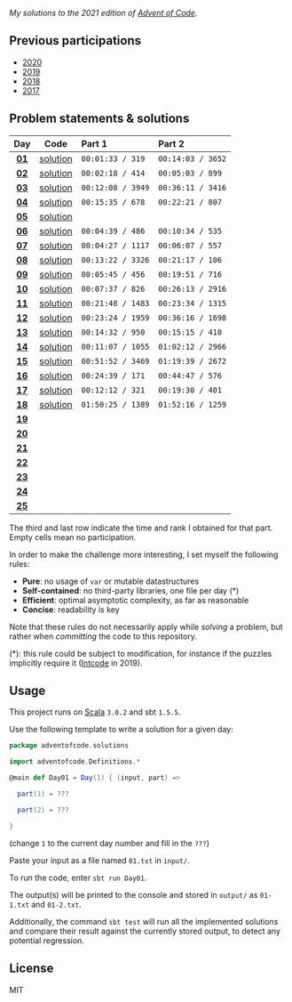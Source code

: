 _My solutions to the 2021 edition of [Advent of Code](https://adventofcode.com/2021)._

## Previous participations

* [2020](https://github.com/FlorianCassayre/AdventOfCode-2020)
* [2019](https://github.com/FlorianCassayre/AdventOfCode-2019)
* [2018](https://github.com/FlorianCassayre/AdventOfCode-2018)
* [2017](https://github.com/FlorianCassayre/AdventOfCode-2017)

## Problem statements & solutions

<div align="center">

  | Day | Code | Part 1 | Part 2 |
  |:---:|:---:|:---|:---|
  | **[01](https://adventofcode.com/2021/day/1)** | [solution](src/main/scala/adventofcode/solutions/Day01.scala) | `00:01:33 / 319` | `00:14:03 / 3652` |
  | **[02](https://adventofcode.com/2021/day/2)** | [solution](src/main/scala/adventofcode/solutions/Day02.scala) | `00:02:18 / 414` | `00:05:03 / 899` |
  | **[03](https://adventofcode.com/2021/day/3)** | [solution](src/main/scala/adventofcode/solutions/Day03.scala) | `00:12:08 / 3949` | `00:36:11 / 3416` |
  | **[04](https://adventofcode.com/2021/day/4)** | [solution](src/main/scala/adventofcode/solutions/Day04.scala) | `00:15:35 / 678` | `00:22:21 / 807` |
  | **[05](https://adventofcode.com/2021/day/5)** | [solution](src/main/scala/adventofcode/solutions/Day05.scala) |  |  |
  | **[06](https://adventofcode.com/2021/day/6)** | [solution](src/main/scala/adventofcode/solutions/Day06.scala) | `00:04:39 / 486` | `00:10:34 / 535` |
  | **[07](https://adventofcode.com/2021/day/7)** | [solution](src/main/scala/adventofcode/solutions/Day07.scala) | `00:04:27 / 1117` | `00:06:07 / 557` |
  | **[08](https://adventofcode.com/2021/day/8)** | [solution](src/main/scala/adventofcode/solutions/Day08.scala) | `00:13:22 / 3326` | `00:21:17 / 106` |
  | **[09](https://adventofcode.com/2021/day/9)** | [solution](src/main/scala/adventofcode/solutions/Day09.scala) | `00:05:45 / 456` | `00:19:51 / 716` |
  | **[10](https://adventofcode.com/2021/day/10)** | [solution](src/main/scala/adventofcode/solutions/Day10.scala) | `00:07:37 / 826` | `00:26:13 / 2916` |
  | **[11](https://adventofcode.com/2021/day/11)** | [solution](src/main/scala/adventofcode/solutions/Day11.scala) | `00:21:48 / 1483` | `00:23:34 / 1315` |
  | **[12](https://adventofcode.com/2021/day/12)** | [solution](src/main/scala/adventofcode/solutions/Day12.scala) | `00:23:24 / 1959` | `00:36:16 / 1698` |
  | **[13](https://adventofcode.com/2021/day/13)** | [solution](src/main/scala/adventofcode/solutions/Day13.scala) | `00:14:32 / 950` | `00:15:15 / 410` |
  | **[14](https://adventofcode.com/2021/day/14)** | [solution](src/main/scala/adventofcode/solutions/Day14.scala) | `00:11:07 / 1055` | `01:02:12 / 2966` |
  | **[15](https://adventofcode.com/2021/day/15)** | [solution](src/main/scala/adventofcode/solutions/Day15.scala) | `00:51:52 / 3469` | `01:19:39 / 2672` |
  | **[16](https://adventofcode.com/2021/day/16)** | [solution](src/main/scala/adventofcode/solutions/Day16.scala) | `00:24:39 / 171` | `00:44:47 / 576` |
  | **[17](https://adventofcode.com/2021/day/17)** | [solution](src/main/scala/adventofcode/solutions/Day17.scala) | `00:12:12 / 321` | `00:19:30 / 401` |
  | **[18](https://adventofcode.com/2021/day/18)** | [solution](src/main/scala/adventofcode/solutions/Day18.scala) | `01:50:25 / 1389` | `01:52:16 / 1259` |
  | **[19](https://adventofcode.com/2021/day/19)** | [](src/main/scala/adventofcode/solutions/Day19.scala) |  |  |
  | **[20](https://adventofcode.com/2021/day/20)** | [](src/main/scala/adventofcode/solutions/Day20.scala) |  |  |
  | **[21](https://adventofcode.com/2021/day/21)** | [](src/main/scala/adventofcode/solutions/Day21.scala) |  |  |
  | **[22](https://adventofcode.com/2021/day/22)** | [](src/main/scala/adventofcode/solutions/Day22.scala) |  |  |
  | **[23](https://adventofcode.com/2021/day/23)** | [](src/main/scala/adventofcode/solutions/Day23.scala) |  |  |
  | **[24](https://adventofcode.com/2021/day/24)** | [](src/main/scala/adventofcode/solutions/Day24.scala) |  |  |
  | **[25](https://adventofcode.com/2021/day/25)** | [](src/main/scala/adventofcode/solutions/Day25.scala) |  |  |

</div>

The third and last row indicate the time and rank I obtained for that part. Empty cells mean no participation.

In order to make the challenge more interesting, I set myself the following rules:

* **Pure**: no usage of `var` or mutable datastructures
* **Self-contained**: no third-party libraries, one file per day (*)
* **Efficient**: optimal asymptotic complexity, as far as reasonable
* **Concise**: readability is key

Note that these rules do not necessarily apply while _solving_ a problem, but rather when _committing_ the code to this repository.

(*): this rule could be subject to modification, for instance if the puzzles implicitly require it ([Intcode](https://adventofcode.com/2019/day/9) in 2019).

## Usage

This project runs on [Scala](https://scala-lang.org) `3.0.2` and sbt `1.5.5`.

Use the following template to write a solution for a given day:

```Scala
package adventofcode.solutions

import adventofcode.Definitions.*

@main def Day01 = Day(1) { (input, part) =>

  part(1) = ???

  part(2) = ???

}
```
(change `1` to the current day number and fill in the `???`)

Paste your input as a file named `01.txt` in `input/`.

To run the code, enter `sbt run Day01`.

The output(s) will be printed to the console and stored in `output/` as `01-1.txt` and `01-2.txt`.

Additionally, the command `sbt test` will run all the implemented solutions and compare their result against the currently stored output, to detect any potential regression.

## License

MIT
